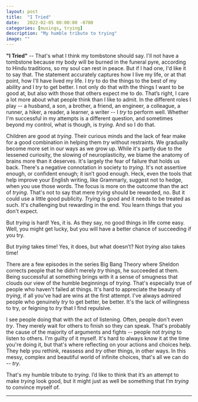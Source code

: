 ```yaml
---
layout: post
title:  "I Tried"
date:   2022-02-05 00:00:00 -0700
categories: [musings, trying]
description: "My humble tribute to trying"
image: ""
---
```

**"I Tried"** -- That's what I think my tombstone should say. I'll not have a tombstone because my body will be burned in the funeral pyre, according to Hindu traditions, so my soul can rest in peace. But if I had one, I'd like it to say that. The statement accurately captures how I live my life, or at that point, how I'll have lived my life. I *try* to do the things to the best of my ability and I *try* to get better. I not only do that with the things I want to be good at, but also with those that others expect me to do. That’s right, I care a lot more about what people think than I like to admit. In the different roles I play -- a husband, a son, a brother, a friend, an engineer, a colleague, a runner, a hiker, a reader, a learner, a writer -- I *try* to perform well. Whether I'm successful in my attempts is a different question, and sometimes beyond my control, what is though, is *trying*. And so I do that.

Children are good at *trying*. Their curious minds and the lack of fear make for a good combination in helping them *try* without restraints. We gradually become more set in our ways as we grow up. While it's partly due to the lessened curiosity, the slowing of neuroplasticity, we blame the anatomy of brains more than it deserves. It's largely the fear of failure that holds us back. There's a negative connotation in society to *trying*. It's not assertive enough, or confident enough; it isn’t good enough. Heck, even the tools that help improve your English writing, like Grammarly, suggest not to hedge, when you use those words. The focus is more on the outcome than the act of *trying*. That's not to say that mere *trying* should be rewarded, no. But it could use a little good publicity. *Trying* is good and it needs to be treated as such. It's challenging but rewarding in the end. You learn things that you don't expect.

But *trying* is hard! Yes, it is. As they say, no good things in life come easy. Well, you might get lucky, but you will have a better chance of succeeding if you try.

But *trying* takes time! Yes, it does, but what doesn’t? Not *trying* also takes time!

There are a few episodes in the series Big Bang Theory where Sheldon corrects people that he didn’t merely *try* things, he succeeded at them. Being successful at something brings with it a sense of smugness that clouds our view of the humble beginnings of *trying*. That's especially true of people who haven't failed at things. It's hard to appreciate the beauty of *trying*, if all you've had are wins at the first attempt. I've always admired people who genuinely *try* to get better, be better. It's the lack of willingness to try, or feigning to *try* that I find repulsive.

I see people doing that with the act of listening. Often, people don't even *try*. They merely wait for others to finish so they can speak. That's probably the cause of the majority of arguments and fights -- people not *trying* to listen to others. I'm guilty of it myself. It's hard to always know it at the time you're doing it, but that's where reflecting on your actions and choices help. They help you rethink, reassess and *try* other things, in other ways. In this messy, complex and beautiful world of infinite choices, that's all we can do -- *try*.

That's my humble tribute to *trying*. I’d like to think that it’s an attempt to make *trying* look good, but it might just as well be something that I’m *trying* to convince myself of.

*****
